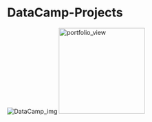 # DataCamp-Projects
 
![DataCamp_img](https://vectorlogoseek.com/wp-content/uploads/2019/05/datacamp-vector-logo.png)
<img width="200" alt="portfolio_view" src="https://vectorlogoseek.com/wp-content/uploads/2019/05/datacamp-vector-logo.png">
